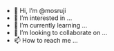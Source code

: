 - 👋 Hi, I’m @mosruji
- 👀 I’m interested in ...
- 🌱 I’m currently learning ...
- 💞️ I’m looking to collaborate on ...
- 📫 How to reach me ...

<!---
mosruji/mosruji is a ✨ special ✨ repository because its `README.md` (this file) appears on your GitHub profile.
You can click the Preview link to take a look at your changes.
--->
